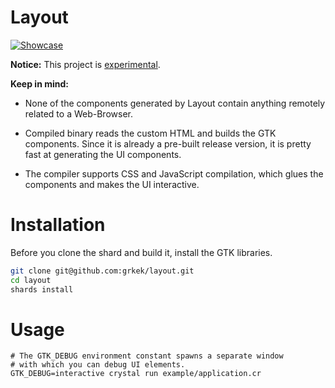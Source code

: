 # Layout

[![Showcase](https://i.ibb.co/wdGhw8X/Screenshot-2021-06-02-at-20-31-51.png)](https://github.com/grkek/layout)

**Notice:** This project is <ins>experimental</ins>.

**Keep in mind:**
- None of the components generated by Layout contain anything remotely related to a Web-Browser.

- Compiled binary reads the custom HTML and builds the GTK components. Since it is already a pre-built release version, it is pretty fast at generating the UI components.

- The compiler supports CSS and JavaScript compilation, which glues the components and makes the UI interactive.

# Installation

Before you clone the shard and build it, install the GTK libraries.

```bash
git clone git@github.com:grkek/layout.git
cd layout
shards install
```

# Usage

```
# The GTK_DEBUG environment constant spawns a separate window
# with which you can debug UI elements.
GTK_DEBUG=interactive crystal run example/application.cr
```
